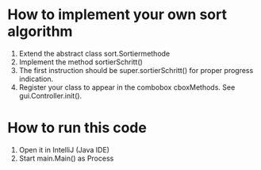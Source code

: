 # How to implement your own sort algorithm

1. Extend the abstract class sort.Sortiermethode
2. Implement the method sortierSchritt()
3. The first instruction should be super.sortierSchritt() for proper progress indication.
4. Register your class to appear in the combobox cboxMethods. See gui.Controller.init().

# How to run this code

1. Open it in IntelliJ (Java IDE)
2. Start main.Main() as Process
